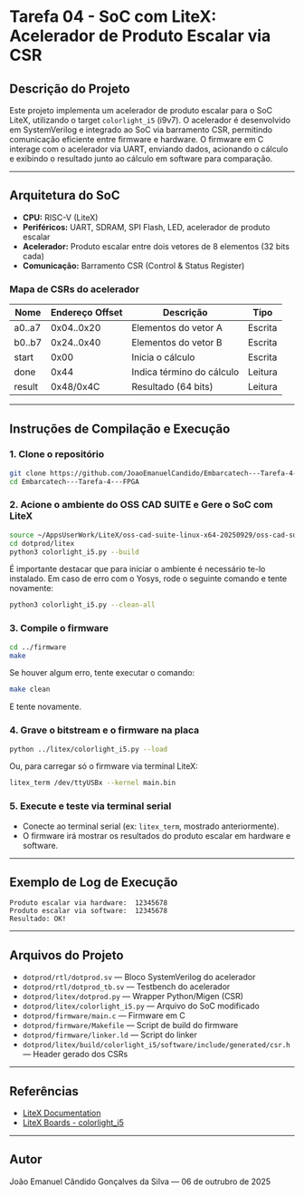 # Tarefa 04 - SoC com LiteX: Acelerador de Produto Escalar via CSR

## Descrição do Projeto

Este projeto implementa um acelerador de produto escalar para o SoC LiteX, utilizando o target `colorlight_i5` (i9v7). O acelerador é desenvolvido em SystemVerilog e integrado ao SoC via barramento CSR, permitindo comunicação eficiente entre firmware e hardware. O firmware em C interage com o acelerador via UART, enviando dados, acionando o cálculo e exibindo o resultado junto ao cálculo em software para comparação.

---

## Arquitetura do SoC

- **CPU:** RISC-V (LiteX)
- **Periféricos:** UART, SDRAM, SPI Flash, LED, acelerador de produto escalar
- **Acelerador:** Produto escalar entre dois vetores de 8 elementos (32 bits cada)
- **Comunicação:** Barramento CSR (Control & Status Register)

### Mapa de CSRs do acelerador

| Nome         | Endereço Offset | Descrição                | Tipo      |
|--------------|----------------|--------------------------|-----------|
| a0..a7       | 0x04..0x20     | Elementos do vetor A     | Escrita   |
| b0..b7       | 0x24..0x40     | Elementos do vetor B     | Escrita   |
| start        | 0x00           | Inicia o cálculo         | Escrita   |
| done         | 0x44           | Indica término do cálculo| Leitura   |
| result       | 0x48/0x4C      | Resultado (64 bits)      | Leitura   |

---

## Instruções de Compilação e Execução

### 1. **Clone o repositório**
```sh
git clone https://github.com/JoaoEmanuelCandido/Embarcatech---Tarefa-4---FPGA.git
cd Embarcatech---Tarefa-4---FPGA
```

### 2. **Acione o ambiente do OSS CAD SUITE e Gere o SoC com LiteX**
```sh
source ~/AppsUserWork/LiteX/oss-cad-suite-linux-x64-20250929/oss-cad-suite/environment
cd dotprod/litex
python3 colorlight_i5.py --build
```
É importante destacar que para iniciar o ambiente é necessário te-lo instalado. Em caso de erro com o Yosys, rode o seguinte comando e tente novamente:
```sh
python3 colorlight_i5.py --clean-all
```

### 3. **Compile o firmware**
```sh
cd ../firmware
make
```
Se houver algum erro, tente executar o comando:
```sh
make clean
```
E tente novamente.

### 4. **Grave o bitstream e o firmware na placa**
```sh
python ../litex/colorlight_i5.py --load
```
Ou, para carregar só o firmware via terminal LiteX:
```sh
litex_term /dev/ttyUSBx --kernel main.bin
```

### 5. **Execute e teste via terminal serial**
- Conecte ao terminal serial (ex: `litex_term`, mostrado anteriormente).
- O firmware irá mostrar os resultados do produto escalar em hardware e software.

---

## Exemplo de Log de Execução

```
Produto escalar via hardware:  12345678
Produto escalar via software:  12345678
Resultado: OK!
```
---

## Arquivos do Projeto

- `dotprod/rtl/dotprod.sv` — Bloco SystemVerilog do acelerador
- `dotprod/rtl/dotprod_tb.sv` — Testbench do acelerador
- `dotprod/litex/dotprod.py` — Wrapper Python/Migen (CSR)
- `dotprod/litex/colorlight_i5.py` — Arquivo do SoC modificado
- `dotprod/firmware/main.c` — Firmware em C
- `dotprod/firmware/Makefile` — Script de build do firmware
- `dotprod/firmware/linker.ld` — Script do linker
- `dotprod/litex/build/colorlight_i5/software/include/generated/csr.h` — Header gerado dos CSRs

---

## Referências

- [LiteX Documentation](https://github.com/enjoy-digital/litex)
- [LiteX Boards - colorlight_i5](https://github.com/litex-hub/litex-boards/blob/master/litex_boards/targets/colorlight_i5.py)

---

## Autor

João Emanuel Cândido Gonçalves da Silva — 06 de outrubro de 2025
